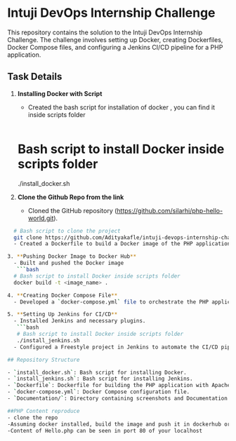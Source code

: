 # Intuji DevOps Internship Challenge

This repository contains the solution to the Intuji DevOps Internship Challenge. The challenge involves setting up Docker, creating Dockerfiles, Docker Compose files, and configuring a Jenkins CI/CD pipeline for a PHP application.

## Task Details

1. **Installing Docker with Script**
   - Created the bash script for installation of docker , you can find it inside scripts folder
	 ```bash
   # Bash script to install Docker inside scripts folder
   ./install_docker.sh

2. **Clone the Github Repo from the link**
   - Cloned the GitHub repository (https://github.com/silarhi/php-hello-world.git).
 ```bash
   # Bash script to clone the project
   git clone https://github.com/Adityakafle/intuji-devops-internship-challenge.git
   - Created a Dockerfile to build a Docker image of the PHP application using Apache as the web server.

3. **Pushing Docker Image to Docker Hub**
   - Built and pushed the Docker image
	```bash
   # Bash script to install Docker inside scripts folder
   docker build -t <image_name> .

4. **Creating Docker Compose File**
   - Developed a `docker-compose.yml` file to orchestrate the PHP application using Docker Compose.

5. **Setting Up Jenkins for CI/CD**
   - Installed Jenkins and necessary plugins.
	```bash
	# Bash script to install Docker inside scripts folder
   	./install_jenkins.sh
   - Configured a Freestyle project in Jenkins to automate the CI/CD pipeline.

## Repository Structure

- `install_docker.sh`: Bash script for installing Docker.
- `install_jenkins.sh`: Bash script for installing Jenkins.
- `Dockerfile`: Dockerfile for building the PHP application with Apache.
- `docker-compose.yml`: Docker Compose configuration file.
- `Documentation/`: Directory containing screenshots and Documentation of task.

##PHP Content reproduce
- clone the repo
-Assuming docker installed, build the image and push it in dockerhub or you can run container using docker run command
-Content of Hello.php can be seen in port 80 of your localhost
